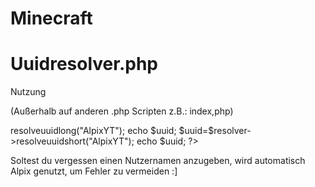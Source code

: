 # Minecraft
# Uuidresolver.php
Nutzung

(Außerhalb auf anderen .php Scripten z.B.: index,php)   
<?php  
include_once 'uuidresolver.php';  
$resolver=new resolver();   
$uuid=$resolver->resolveuuidlong("AlpixYT");  
echo $uuid;   
$uuid=$resolver->resolveuuidshort("AlpixYT");  
echo $uuid;   


?>  
Soltest du vergessen einen Nutzernamen anzugeben, wird automatisch Alpix genutzt, um Fehler zu vermeiden :]  
